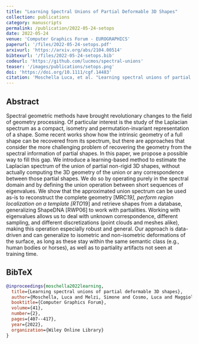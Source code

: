 ```yaml
---
title: "Learning Spectral Unions of Partial Deformable 3D Shapes"
collection: publications
category: manuscripts
permalink: /publication/2022-05-24-setops
date: 2022-05-24
venue: 'Computer Graphics Forum - EUROGRAPHICS'
paperurl: '/files/2022-05-24-setops.pdf'
arxivurl: 'https://arxiv.org/abs/2104.00514'
bibtexurl: '/files/2022-05-24-setops.bib'
codeurl: 'https://github.com/lucmos/spectral-unions'
teaser: '/images/publications/setops.png'
doi: 'https://doi.org/10.1111/cgf.14483'
citation: 'Moschella Luca, et al. "Learning spectral unions of partial deformable 3D shapes." <i>Computer Graphics Forum</i>. Vol. 41. No. 2. 2022.'
---
```


## Abstract
Spectral geometric methods have brought revolutionary changes to the field of geometry processing. Of particular interest is the study of the Laplacian spectrum as a compact, isometry and permutation-invariant representation of a shape. Some recent works show how the intrinsic geometry of a full shape can be recovered from its spectrum, but there are approaches that consider the more challenging problem of recovering the geometry from the spectral information of partial shapes. In this paper, we propose a possible way to fill this gap. We introduce a learning-based method to estimate the Laplacian spectrum of the union of partial non-rigid 3D shapes, without actually computing the 3D geometry of the union or any correspondence between those partial shapes. We do so by operating purely in the spectral domain and by defining the union operation between short sequences of eigenvalues. We show that the approximated union spectrum can be used as-is to reconstruct the complete geometry [MRC*19], perform region localization on a template [RTO*19] and retrieve shapes from a database, generalizing ShapeDNA [RWP06] to work with partialities. Working with eigenvalues allows us to deal with unknown correspondence, different sampling, and different discretizations (point clouds and meshes alike), making this operation especially robust and general. Our approach is data-driven and can generalize to isometric and non-isometric deformations of the surface, as long as these stay within the same semantic class (e.g., human bodies or horses), as well as to partiality artifacts not seen at training time.


## BibTeX
```bibtex
@inproceedings{moschella2022learning,
  title={Learning spectral unions of partial deformable 3D shapes},
  author={Moschella, Luca and Melzi, Simone and Cosmo, Luca and Maggioli, Filippo and Litany, Or and Ovsjanikov, Maks and Guibas, Leonidas and Rodol{\`a}, Emanuele},
  booktitle={Computer Graphics Forum},
  volume={41},
  number={2},
  pages={407--417},
  year={2022},
  organization={Wiley Online Library}
}
```